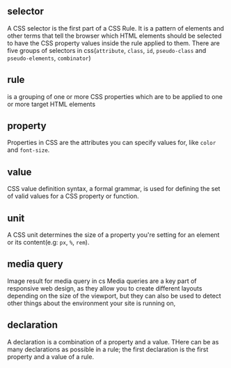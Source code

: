 <!--
DM: FYI, I can't validate CSS terminology for you like I can JS, so I can only advise you to
* use authoritative web sites
* revisit each vocab item later, when you know more
* compare the vocab of 2 authoritative sites (sometimes helps for clarity, completeness)

MDN is authoritative and offers glossaries.

For howto articles:
CSS Tricks website is good, but usually there are found articles on specific topics.
Comeau is also good on CSS.
 -->

## selector

A CSS selector is the first part of a CSS Rule. It is a pattern of elements and other terms that tell the browser which HTML elements should be selected to have the CSS property values inside the rule applied to them.
There are five groups of selectors in css(`attribute`, `class`, `id`, `pseudo-class` and `pseudo-elements`, `combinator`)

## rule

is a grouping of one or more CSS properties which are to be applied to one or more target HTML elements

## property

Properties in CSS are the attributes you can specify values for, like `color` and `font-size`.

## value

CSS value definition syntax, a formal grammar, is used for defining the set of valid values for a CSS property or function.

## unit

A CSS unit determines the size of a property you're setting for an element or its content(e.g: `px`, `%`, `rem`).

## media query

Image result for media query in cs
Media queries are a key part of responsive web design, as they allow you to create different layouts depending on the size of the viewport, but they can also be used to detect other things about the environment your site is running on,

## declaration

A declaration is a combination of a property and a value. THere can be as many declarations as possible in a rule; the first declaration is the first property and a value of a rule.
